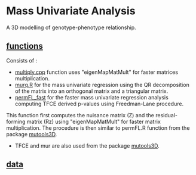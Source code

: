 
# Mass Univariate Analysis 

A 3D modelling of genotype-phenotype relationship.  

## [functions](https://github.com/ImperialCollegeLondon/HCM_expressivity/tree/master/statistical_analysis/functions)

Consists of : 
* [multiply.cpp](https://github.com/ImperialCollegeLondon/HCM_expressivity/tree/master/statistical_analysis/functions/multiply.cpp) function uses "eigenMapMatMult" for faster matrices multiplication.
* [murq.R](https://github.com/ImperialCollegeLondon/HCM_expressivity/tree/master/statistical_analysis/functions/murq.R) for the mass univariate regression using the QR decomposition of the matrix into an orthogonal matrix and a triangular matrix.
* [permFL_fast](https://github.com/ImperialCollegeLondon/HCM_expressivity/blob/master/statistical_analysis/functions/permFL_fast.R) for the faster mass univariate regression analysis computing TFCE derived p-values using Freedman-Lane procedure.

This function first computes the nuisance matrix (Z) and the residual-forming matrix (Rz) using "eigenMapMatMult" for faster matrix multiplication. 
The procedure is then similar to permFL.R function from the package [mutools3D](https://github.com/UK-Digital-Heart-Project/mutools3D).
* TFCE and mur are also used from the package [mutools3D](https://github.com/UK-Digital-Heart-Project/mutools3D).

## [data](https://github.com/ImperialCollegeLondon/HCM_expressivity/tree/master/statistical_analysis/data)

